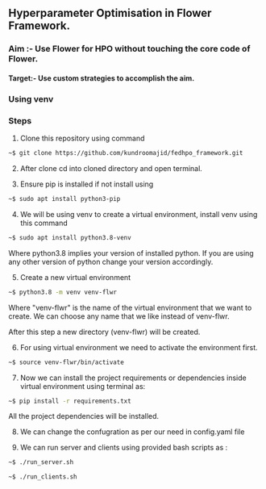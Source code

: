 ## Hyperparameter Optimisation in Flower Framework.

### Aim :- Use Flower for HPO without touching the core code of Flower.

#### Target:- Use custom strategies to accomplish the aim.

### Using venv

### Steps

1. Clone this repository using command
```bash
~$ git clone https://github.com/kundroomajid/fedhpo_framework.git
```
2. After clone cd into cloned directory and open terminal.

3. Ensure pip is installed if not install using
```bash
~$ sudo apt install python3-pip
```

4. We will be using venv to create a virtual environment, install venv using this command

```bash
~$ sudo apt install python3.8-venv
```

Where python3.8 implies your version of installed python. If you are using any other version of python change your version accordingly.

5. Create a new virtual environment
```bash
~$ python3.8 -m venv venv-flwr
```
Where "venv-flwr" is the name of the virtual environment that we want to create. We can choose any name that we like instead of venv-flwr.


After this step a new directory (venv-flwr) will be created.

6. For using virtual environment we need to activate the environment first.
```bash
~$ source venv-flwr/bin/activate
```
7. Now we can install the project requirements or dependencies inside virtual environment using terminal as:
```bash
~$ pip install -r requirements.txt
```
All the project dependencies will be installed.

8. We can change the confugration as per our need in config.yaml file

9. We can run server and clients using provided bash scripts as :
```bash
~$ ./run_server.sh
```

```bash
~$ ./run_clients.sh
```
